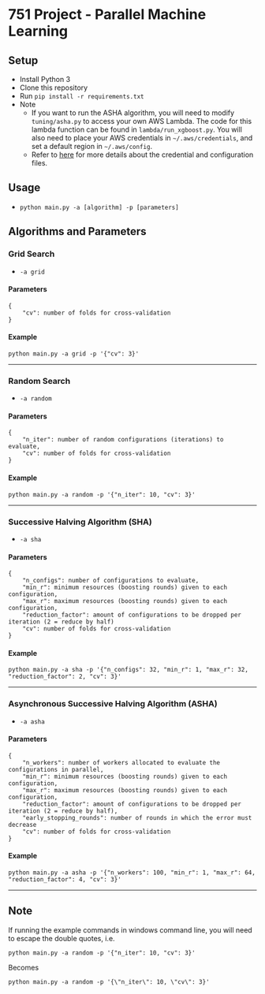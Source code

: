 # 751 Project - Parallel Machine Learning

## Setup
- Install Python 3
- Clone this repository
- Run `pip install -r requirements.txt`
- Note
    - If you want to run the ASHA algorithm, you will need to modify `tuning/asha.py` to access
    your own AWS Lambda. The code for this lambda function can be found in
    `lambda/run_xgboost.py`. You will also need to place your AWS credentials in `~/.aws/credentials`,
    and set a default region in `~/.aws/config`.
    - Refer to [here](https://boto3.amazonaws.com/v1/documentation/api/latest/guide/quickstart.html)
    for more details about the credential and configuration files.


## Usage
- `python main.py -a [algorithm] -p [parameters]`


## Algorithms and Parameters

### Grid Search
- `-a grid`
#### Parameters
```
{
    "cv": number of folds for cross-validation
}
```

#### Example
`python main.py -a grid -p '{"cv": 3}'`

---

### Random Search
- `-a random`
#### Parameters
```
{
    "n_iter": number of random configurations (iterations) to evaluate,
    "cv": number of folds for cross-validation
}
```
#### Example
`python main.py -a random -p '{"n_iter": 10, "cv": 3}'`

---

### Successive Halving Algorithm (SHA)
- `-a sha`
#### Parameters
```
{
    "n_configs": number of configurations to evaluate,
    "min_r": minimum resources (boosting rounds) given to each configuration,
    "max_r": maximum resources (boosting rounds) given to each configuration,
    "reduction_factor": amount of configurations to be dropped per iteration (2 = reduce by half)
    "cv": number of folds for cross-validation
}
```
#### Example
`python main.py -a sha -p '{"n_configs": 32, "min_r": 1, "max_r": 32, "reduction_factor": 2, "cv": 3}'`

---

### Asynchronous Successive Halving Algorithm (ASHA)
- `-a asha`
#### Parameters
```
{
    "n_workers": number of workers allocated to evaluate the configurations in parallel,
    "min_r": minimum resources (boosting rounds) given to each configuration,
    "max_r": maximum resources (boosting rounds) given to each configuration,
    "reduction_factor": amount of configurations to be dropped per iteration (2 = reduce by half),
    "early_stopping_rounds": number of rounds in which the error must decrease
    "cv": number of folds for cross-validation
}
```
#### Example
`python main.py -a asha -p '{"n_workers": 100, "min_r": 1, "max_r": 64, "reduction_factor": 4, "cv": 3}'`

---

## Note
If running the example commands in windows command line, you will need to escape the double quotes, i.e.

`python main.py -a random -p '{"n_iter": 10, "cv": 3}'`

Becomes

`python main.py -a random -p '{\"n_iter\": 10, \"cv\": 3}'`
